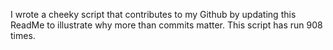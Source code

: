 I wrote a cheeky script that contributes to my Github by updating this ReadMe to illustrate why more than commits matter. This script has run 908 times.